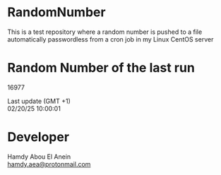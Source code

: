 # RandomNumber    
This is a test repository where a random number is pushed to a file automatically passwordless from a cron job in my Linux CentOS server    
# Random Number of the last run   
16977
      
Last update (GMT +1)    
02/20/25 10:00:01
# Developer    
Hamdy Abou El Anein   
hamdy.aea@protonmail.com
